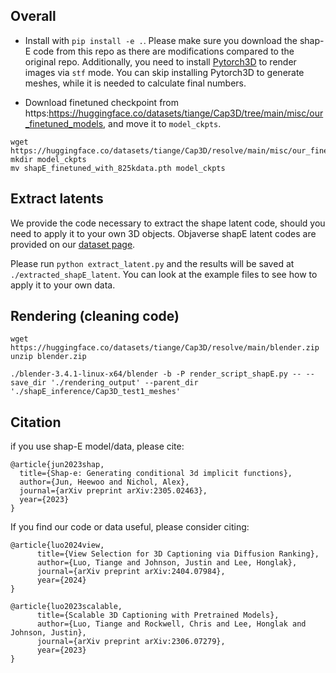## Overall
- Install with `pip install -e .`. Please make sure you download the shap-E code from this repo as there are modifications compared to the original repo. Additionally, you need to install [Pytorch3D](https://github.com/facebookresearch/pytorch3d) to render images via `stf` mode. You can skip installing Pytorch3D to generate meshes, while it is needed to calculate final numbers.

- Download finetuned checkpoint from https:https://huggingface.co/datasets/tiange/Cap3D/tree/main/misc/our_finetuned_models, and move it to `model_ckpts`.
```
wget https://huggingface.co/datasets/tiange/Cap3D/resolve/main/misc/our_finetuned_models/shapE_finetuned_with_825kdata.pth
mkdir model_ckpts
mv shapE_finetuned_with_825kdata.pth model_ckpts
```

## Extract latents
We provide the code necessary to extract the shape latent code, should you need to apply it to your own 3D objects. Objaverse shapE latent codes are provided on our [dataset page](https://huggingface.co/datasets/tiange/Cap3D/tree/main/misc/ShapELatentCode_zips). 

Please run `python extract_latent.py` and the results will be saved at `./extracted_shapE_latent`. You can look at the example files to see how to apply it to your own data.

## Rendering (cleaning code)
```
wget https://huggingface.co/datasets/tiange/Cap3D/resolve/main/blender.zip
unzip blender.zip

./blender-3.4.1-linux-x64/blender -b -P render_script_shapE.py -- --save_dir './rendering_output' --parent_dir './shapE_inference/Cap3D_test1_meshes'
```


## Citation

if you use shap-E model/data, please cite:
```
@article{jun2023shap,
  title={Shap-e: Generating conditional 3d implicit functions},
  author={Jun, Heewoo and Nichol, Alex},
  journal={arXiv preprint arXiv:2305.02463},
  year={2023}
}
```

If you find our code or data useful, please consider citing:
```
@article{luo2024view,
      title={View Selection for 3D Captioning via Diffusion Ranking},
      author={Luo, Tiange and Johnson, Justin and Lee, Honglak},
      journal={arXiv preprint arXiv:2404.07984},
      year={2024}
}

@article{luo2023scalable,
      title={Scalable 3D Captioning with Pretrained Models},
      author={Luo, Tiange and Rockwell, Chris and Lee, Honglak and Johnson, Justin},
      journal={arXiv preprint arXiv:2306.07279},
      year={2023}
}
```

